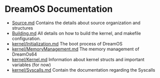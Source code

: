 # DreamOS Documentation

* [Source.md](Source.md) Contains the details about source organization and structures
* [Building.md](Building.md) All details on how to build the kernel, and makefile configuration.
* [kernel/Initialization.md](kernel/Initialization.md) The boot process of DreamOS
* [kernel/MemoryManagement.md](kernel/MemoryManagement.md) The memory management of DreamOs64
* [kernel/Kernel.md](kernel/Kernel.md) Information about kernel structs and important variables (for now)
* [kernel/Syscalls.md](kernel/Syscalls.md) Contain the documentation regarding the Syscalls


